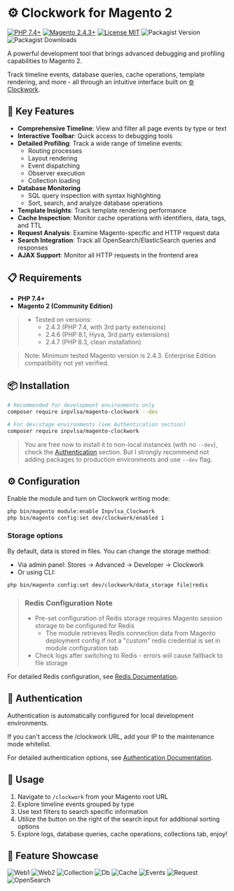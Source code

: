 # ⚙️ Clockwork for Magento 2

[![PHP 7.4+](https://img.shields.io/badge/PHP-7.4%2B-blue.svg)](#)
[![Magento 2.4.3+](https://img.shields.io/badge/Magento-2.4.3%2B-orange.svg)](#)
[![License MIT](https://img.shields.io/badge/License-MIT-green.svg)](#)
![Packagist Version](https://img.shields.io/packagist/v/inpvlsa/magento-clockwork)
![Packagist Downloads](https://img.shields.io/packagist/dt/inpvlsa/magento-clockwork)

A powerful development tool that brings advanced debugging and profiling capabilities to Magento 2.

Track timeline events, database queries, cache operations, template rendering, and more - all through an intuitive interface built on [⚙️ Clockwork](https://github.com/itsgoingd/clockwork).

## 🚀 Key Features

- **Comprehensive Timeline**: View and filter all page events by type or text
- **Interactive Toolbar**: Quick access to debugging tools
- **Detailed Profiling**: Track a wide range of timeline events:
  - Routing processes
  - Layout rendering
  - Event dispatching
  - Observer execution
  - Collection loading
- **Database Monitoring**
  - SQL query inspection with syntax highlighting
  - Sort, search, and analyze database operations
- **Template Insights**: Track template rendering performance
- **Cache Inspection**: Monitor cache operations with identifiers, data, tags, and TTL
- **Request Analysis**: Examine Magento-specific and HTTP request data
- **Search Integration**: Track all OpenSearch/ElasticSearch queries and responses
- **AJAX Support**: Monitor all HTTP requests in the frontend area

## 📋 Requirements

- **PHP 7.4+**
- **Magento 2 (Community Edition)**

> - Tested on versions:
>    - 2.4.3 (PHP 7.4, with 3rd party extensions)
>    - 2.4.6 (PHP 8.1, Hyva, 3rd party extensions)
>    - 2.4.7 (PHP 8.3, clean installation)

> Note: Minimum tested Magento version is 2.4.3. Enterprise Edition compatibility not yet verified.

## 📦 Installation

```bash
# Recommended for development environments only
composer require inpvlsa/magento-clockwork --dev

# For dev/stage environments (see Authentication section)
composer require inpvlsa/magento-clockwork
```

> You are free now to install it to non-local instances (with no `--dev`), check the [Authentication](#-authentication) section. But I strongly recommend not adding packages to production environments and use `--dev` flag.

## ⚙️ Configuration

Enable the module and turn on Clockwork writing mode:

```bash
php bin/magento module:enable Inpvlsa_Clockwork
php bin/magento config:set dev/clockwork/enabled 1
```

### Storage options

By default, data is stored in files. You can change the storage method:

- Via admin panel: Stores → Advanced → Developer → Clockwork
- Or using CLI:

```bash
php bin/magento config:set dev/clockwork/data_storage file|redis 
```

> ### Redis Configuration Note
> - Pre-set configuration of Redis storage requires Magento session storage to be configured for Redis
>   - The module retrieves Redis connection data from Magento deployment config if not a "custom" redis credential is set in module configuration tab
> - Check logs after switching to Redis - errors will cause fallback to file storage

For detailed Redis configuration, see <ins>[Redis Documentation](_doc/Redis.md)</ins>.

## 🔐 Authentication

Authentication is automatically configured for local development environments.

If you can't access the /clockwork URL, add your IP to the maintenance mode whitelist.

For detailed authentication options, see <ins>[Authentication Documentation](_doc/Authentication.md)</ins>.

## 🧩 Usage

1. Navigate to `/clockwork` from your Magento root URL
2. Explore timeline events grouped by type
3. Use text filters to search specific information
4. Utilize the button on the right of the search input for additional sorting options
5. Explore logs, database queries, cache operations, collections tab, enjoy!

## 📸 Feature Showcase

![Web1](https://github.com/INPVLSA/magento-clockwork/blob/assets/repo_asset/Web.png?raw=true)
![Web2](https://github.com/INPVLSA/magento-clockwork/blob/assets/repo_asset/Web2.png?raw=true)
![Collection](https://github.com/INPVLSA/magento-clockwork/blob/assets/repo_asset/Collection.png?raw=true)
![Db](https://github.com/INPVLSA/magento-clockwork/blob/assets/repo_asset/Db.png?raw=true)
![Cache](https://github.com/INPVLSA/magento-clockwork/blob/assets/repo_asset/Cache.png?raw=true)
![Events](https://github.com/INPVLSA/magento-clockwork/blob/assets/repo_asset/Events.png?raw=true)
![Request](https://github.com/INPVLSA/magento-clockwork/blob/assets/repo_asset/Request.png?raw=true)
![OpenSearch](https://github.com/INPVLSA/magento-clockwork/blob/assets/repo_asset/OpenSearch.png?raw=true)
